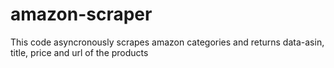 # amazon-scraper
This code asyncronously scrapes amazon categories and returns data-asin, title, price and url of the products

